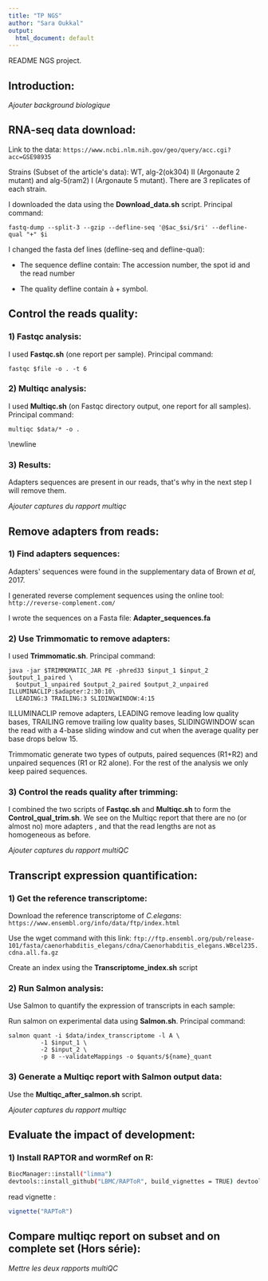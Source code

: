 ```yaml
---
title: "TP NGS"
author: "Sara Oukkal"
output:
  html_document: default
---
```


README NGS project.

## Introduction: 
*Ajouter background biologique*

## RNA-seq data download: 

Link to the data: `https://www.ncbi.nlm.nih.gov/geo/query/acc.cgi?acc=GSE98935`

Strains (Subset of the article's data): WT, alg-2(ok304) II (Argonaute 2 mutant) and alg-5(ram2) I (Argonaute 5 mutant). 
There are 3 replicates of each strain. 

I downloaded the data using the **Download_data.sh** script. Principal command: 

```{bash, eval=FALSE}
fastq-dump --split-3 --gzip --defline-seq '@$ac_$si/$ri' --defline-qual "+" $i
```

I changed the fasta def lines (defline-seq and defline-qual): 

- The sequence defline contain: The accession number, the spot id and the read number 

- The quality defline contain à + symbol. 

## Control the reads quality:

### 1) Fastqc analysis:
I used **Fastqc.sh** (one report per sample). Principal command: 

```{bash, eval=FALSE}
fastqc $file -o . -t 6
```

### 2) Multiqc analysis:
I used **Multiqc.sh** (on Fastqc directory output, one report for all samples). Principal command: 

```{bash, eval=FALSE}
multiqc $data/* -o . 
```
\newline

### 3) Results: 

Adapters sequences are present in our reads, that's why in the next step I will remove them. 

*Ajouter captures du rapport multiqc*

## Remove adapters from reads: 

### 1) Find adapters sequences:

Adapters' sequences were found in the supplementary data of Brown *et al*, 2017.

I generated reverse complement sequences using the online tool: `http://reverse-complement.com/`

I wrote the sequences on a Fasta file: **Adapter_sequences.fa**

### 2) Use Trimmomatic to remove adapters:

I used **Trimmomatic.sh**. Principal command: 

```{bash, eval=FALSE}
java -jar $TRIMMOMATIC_JAR PE -phred33 $input_1 $input_2 $output_1_paired \
  $output_1_unpaired $output_2_paired $output_2_unpaired ILLUMINACLIP:$adapter:2:30:10\
  LEADING:3 TRAILING:3 SLIDINGWINDOW:4:15 
```

ILLUMINACLIP remove adapters, LEADING remove leading low quality bases, TRAILING remove trailing low quality bases, SLIDINGWINDOW scan the read with a 4-base sliding window and cut when the average quality per base drops below 15. 

Trimmomatic generate two types of outputs, paired sequences (R1+R2) and unpaired sequences (R1 or R2 alone). For the rest of the analysis we only keep paired sequences.

### 3) Control the reads quality after trimming:

I combined the two scripts of **Fastqc.sh** and **Multiqc.sh** to form the **Control_qual_trim.sh**.
We see on the Multiqc report that there are no (or almost no) more adapters , and that the read lengths are not as homogeneous as before. 

*Ajouter captures du rapport multiQC*

## Transcript expression quantification: 

### 1) Get the reference transcriptome:

Download the reference transcriptome of *C.elegans*: `https://www.ensembl.org/info/data/ftp/index.html`

Use the wget command with this link:  `ftp://ftp.ensembl.org/pub/release-101/fasta/caenorhabditis_elegans/cdna/Caenorhabditis_elegans.WBcel235.cdna.all.fa.gz`

Create an index using the **Transcriptome_index.sh** script

### 2) Run Salmon analysis: 

Use Salmon to quantify the expression of transcripts in each sample:

Run salmon on experimental data using **Salmon.sh**. Principal command: 

```{bash, eval=FALSE}
salmon quant -i $data/index_transcriptome -l A \
         -1 $input_1 \
         -2 $input_2 \
         -p 8 --validateMappings -o $quants/${name}_quant
```

### 3) Generate a Multiqc report with Salmon output data: 

Use the **Multiqc_after_salmon.sh** script. 

*Ajouter captures du rapport multiqc*

## Evaluate the impact of development: 

### 1) Install RAPTOR and wormRef on R: 

```Bash
BiocManager::install("limma")
devtools::install_github("LBMC/RAPToR", build_vignettes = TRUE) devtools::install_github("LBMC/wormRef")
```

read vignette : 

```R
vignette("RAPToR")
```

## Compare multiqc report on subset and on complete set (Hors série): 
*Mettre les deux rapports multiQC*